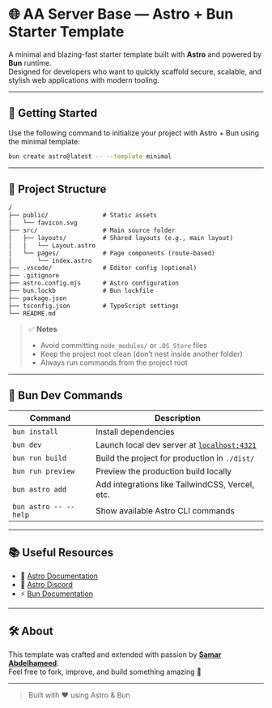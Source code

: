 # 🌐 AA Server Base — Astro + Bun Starter Template

A minimal and blazing-fast starter template built with **Astro** and powered by **Bun** runtime.  
Designed for developers who want to quickly scaffold secure, scalable, and stylish web applications with modern tooling.

---

## 🚀 Getting Started

Use the following command to initialize your project with Astro + Bun using the minimal template:

```bash
bun create astro@latest -- --template minimal
```

---

## 📁 Project Structure

```txt
/
├── public/               # Static assets
│   └── favicon.svg
├── src/                  # Main source folder
│   ├── layouts/          # Shared layouts (e.g., main layout)
│   │   └── Layout.astro
│   └── pages/            # Page components (route-based)
│       └── index.astro
├── .vscode/              # Editor config (optional)
├── .gitignore
├── astro.config.mjs      # Astro configuration
├── bun.lockb             # Bun lockfile
├── package.json
├── tsconfig.json         # TypeScript settings
└── README.md
```

> ✅ **Notes**
>
> - Avoid committing `node_modules/` or `.DS_Store` files
> - Keep the project root clean (don’t nest inside another folder)
> - Always run commands from the project root

---

## 🧪 Bun Dev Commands

| Command               | Description                                                          |
| --------------------- | -------------------------------------------------------------------- |
| `bun install`         | Install dependencies                                                 |
| `bun dev`             | Launch local dev server at [`localhost:4321`](http://localhost:4321) |
| `bun run build`       | Build the project for production in `./dist/`                        |
| `bun run preview`     | Preview the production build locally                                 |
| `bun astro add`       | Add integrations like TailwindCSS, Vercel, etc.                      |
| `bun astro -- --help` | Show available Astro CLI commands                                    |

---

## 📚 Useful Resources

- 📘 [Astro Documentation](https://docs.astro.build)
- 💬 [Astro Discord](https://astro.build/chat)
- ⚡ [Bun Documentation](https://bun.sh/docs)

---

## 🛠️ About

This template was crafted and extended with passion by [**Samar Abdelhameed**](https://github.com/samarabdelhameed).  
Feel free to fork, improve, and build something amazing 🚀

---

> Built with ❤️ using Astro & Bun
